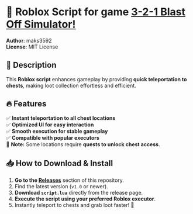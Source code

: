 # 🚀 Roblox Script for game [3-2-1 Blast Off Simulator!](https://www.roblox.com/games/5256165620)

**Author**: maks3592  
**License**: MIT License  

## 📌 Description  
This **Roblox script** enhances gameplay by providing **quick teleportation to chests**, making loot collection effortless and efficient.  

## 🔥 Features  
✅ **Instant teleportation to all chest locations**  
✅ **Optimized UI for easy interaction**  
✅ **Smooth execution for stable gameplay**  
✅ **Compatible with popular executors**  
🛑 **Note:** Some locations require **quests to unlock chest access**.  

## 📥 How to Download & Install  
1. **Go to the [Releases](https://github.com/maks3592/Roblox-script/releases/)** section of this repository.  
2. Find the latest version (`v1.0` or newer).  
3. **Download `script.lua`** directly from the release page.  
4. **Execute the script using your preferred Roblox executor**.  
5. Instantly teleport to chests and grab loot faster! 🚀
